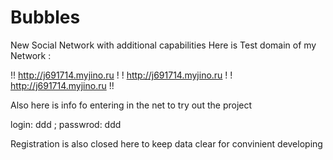# Bubbles
New Social Network with additional capabilities
Here is Test domain of my Network :

!!   http://j691714.myjino.ru   !
!   http://j691714.myjino.ru   !
!   http://j691714.myjino.ru   !!

Also here is info fo entering in the net to try out the project 

login: ddd ;
passwrod: ddd 

Registration is also closed here to keep data clear for convinient developing
